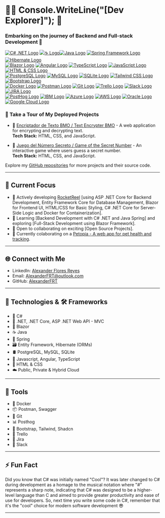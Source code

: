 # 👨‍💻 Console.WriteLine("[Dev Explorer]"); 🌳

### Embarking on the journey of Backend and Full-stack Development 🛫

[![C# .NET Logo](https://img.shields.io/badge/C%23%20.NET%20Core%20|%20ASP.NET%20|%20Entity_Framework-512BD4?style=for-the-badge&logo=.net&logoColor=white&labelColor=101010)]()
[![☕ Logo](https://img.shields.io/badge/%E2%98%95-101010?style=for-the-badge)]()[![Java Logo](https://img.shields.io/badge/Java-007396?style=for-the-badge&logo=&logoColor=white&labelColor=101010)]()
[![Spring Framework Logo](https://img.shields.io/badge/Spring_Framework-6DB33F?style=for-the-badge&logo=spring&logoColor=white&labelColor=101010)]()
[![Hibernate Logo](https://img.shields.io/badge/Hibernate-59666C?style=for-the-badge&logo=hibernate&logoColor=white&labelColor=101010)]()
</br>
[![Blazor Logo](https://img.shields.io/badge/Blazor-512BD4?style=for-the-badge&logo=blazor&logoColor=white&labelColor=101010)]()
[![Angular Logo](https://img.shields.io/badge/Angular-DD0031?style=for-the-badge&logo=angular&logoColor=white&labelColor=101010)]()
[![TypeScript Logo](https://img.shields.io/badge/TypeScript-3178C6?style=for-the-badge&logo=typescript&logoColor=white&labelColor=101010)]()
[![JavaScript Logo](https://img.shields.io/badge/JavaScript-F7DF1E?style=for-the-badge&logo=javascript&logoColor=white&labelColor=101010)]()
[![HTML & CSS Logo](https://img.shields.io/badge/HTML%20%26%20CSS-E34F26?style=for-the-badge&logo=html5&logoColor=white&labelColor=101010)]()
</br>
[![PostgreSQL Logo](https://img.shields.io/badge/PostgreSQL-336791?style=for-the-badge&logo=postgresql&logoColor=white&labelColor=101010)]()
[![MySQL Logo](https://img.shields.io/badge/MySQL-4479A1?style=for-the-badge&logo=mysql&logoColor=white&labelColor=101010)]()
[![SQLite Logo](https://img.shields.io/badge/SQLite-003B57?style=for-the-badge&logo=sqlite&logoColor=white&labelColor=101010)]()
[![Tailwind CSS Logo](https://img.shields.io/badge/Tailwind-38B2AC?style=for-the-badge&logo=tailwind-css&logoColor=white&labelColor=101010)]()
[![Bootstrap Logo](https://img.shields.io/badge/Bootstrap-563D7C?style=for-the-badge&logo=bootstrap&logoColor=white&labelColor=101010)]()
</br>
[![Docker Logo](https://img.shields.io/badge/Docker-2496ED?style=for-the-badge&logo=docker&logoColor=white&labelColor=101010)]()
[![Postman Logo](https://img.shields.io/badge/Postman-FF6C37?style=for-the-badge&logo=postman&logoColor=white&labelColor=101010)]()
[![Git Logo](https://img.shields.io/badge/Git-F05032?style=for-the-badge&logo=git&logoColor=white&labelColor=101010)]()
[![Trello Logo](https://img.shields.io/badge/Trello-0079BF?style=for-the-badge&logo=trello&logoColor=white&labelColor=101010)]()
[![Slack Logo](https://img.shields.io/badge/Slack-4A154B?style=for-the-badge&logo=slack&logoColor=white&labelColor=101010)]()
[![JIRA Logo](https://img.shields.io/badge/JIRA-0052CC?style=for-the-badge&logo=jira&logoColor=white&labelColor=101010)]()
</br>
[![PostHog Logo](https://img.shields.io/badge/PostHog-EE3E8E?style=for-the-badge&logo=posthog&logoColor=white&labelColor=101010)]()
[![IBM Logo](https://img.shields.io/badge/IBM-666666?style=for-the-badge&logo=ibm&logoColor=white&labelColor=101010)]()
[![Azure Logo](https://img.shields.io/badge/Azure-007FFF?style=for-the-badge&logo=microsoft-azure&logoColor=white&labelColor=101010)]()
[![AWS Logo](https://img.shields.io/badge/AWS-232F3E?style=for-the-badge&logo=amazon-aws&logoColor=white&labelColor=101010)]()
[![Oracle Logo](https://img.shields.io/badge/Oracle-F80000?style=for-the-badge&logo=oracle&logoColor=white&labelColor=101010)]()
[![Google Cloud Logo](https://img.shields.io/badge/Google%20Cloud-2373C5E0?style=for-the-badge&logo=google-cloud&logoColor=white&labelColor=101010)]()

### 🌟 Take a Tour of My Deployed Projects

- 🤖 [Encriptador de Texto BMO / Text Encrypter BMO](https://alexanderfrt.github.io/Encriptador-de-texto-BMO/) - A web application for encrypting and decrypting text.  
  **Tech Stack:** HTML, CSS, and JavaScript.
  
- 🎲 [Juego del Número Secreto / Game of the Secret Number](https://alexanderfrt.github.io/Numero-Secreto/) - An interactive game where users guess a secret number.  
  **Tech Stack:** HTML, CSS, and JavaScript.

Explore my [GitHub repositories](https://github.com/AlexanderFRT?tab=repositories) for more projects and their source code.

---

## 🚀 Current Focus

- 🔭 Actively developing [RocketReel](https://github.com/AlexanderFRT/RocketReel) [using ASP .NET Core for Backend Development, Entity Framework Core for Database Management, Blazor for Frontend UI, HTML/CSS for Basic Styling, C# .NET Core for Server-Side Logic and Docker for Containerization].
- 🌱 Learning [Backend Development with C# .NET and Java Spring] and exploring [Full-Stack Development using Blazor Framework].
- 🤝 Open to collaborating on exciting [Open Source Projects].
- 🚧 Currently colaborating on a [Petopia - A web app for pet health and tracking](https://github.com/No-Country-simulation/s16-13-n-csharp-react).

---

## 🌐 Connect with Me

- LinkedIn: [Alexander Flores Reyes](https://www.linkedin.com/in/alexanderfloresreyes)
- Email: [AlexanderFRT@outlook.com](mailto:AlexanderFRT@outlook.com)
- GitHub: [AlexanderFRT](https://github.com/AlexanderFRT)

---

## 🔧 Technologies & 🛠️ Frameworks

- 👾 C#
- 🧿 .NET, .NET Core, ASP .NET Web API - MVC
- 🚀 Blazor
- ☕ Java
- 🍃 Spring
- 🗃️ Entity Framework, Hibernate (ORMs)
- &hairsp;🛢️ &hairsp;PostgreSQL, MySQL, SQLite
- 🔆 Javascript, Angular, TypeScript
- 📝 HTML & CSS
- ☁️ Public, Private & Hybrid Cloud

---

## 🔨 Tools

- 🐋 Docker
- 📦 Postman, Swagger
- 🔄 Git
- 📊 Posthog
- 🎨 Bootstrap, Tailwind, Shadcn
- 📆 Trello
- 📌 Jira
- 💬 Slack

---

## ⚡ Fun Fact

Did you know that C# was initially named "Cool"? It was later changed to C# during development as a homage to the musical notation where "#" represents a sharp note, indicating that C# was designed to be a higher-level language than C and aimed to provide greater productivity and ease of use for developers. So, next time you write some code in C#, remember that it's the "cool" choice for modern software development 😎 

---
